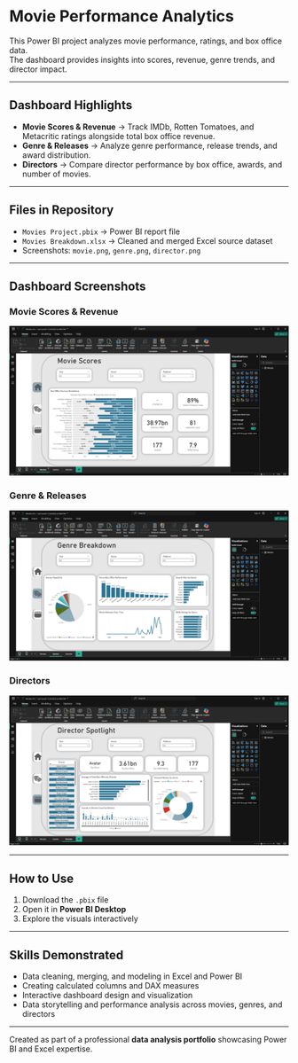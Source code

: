 # Movie Performance Analytics

This Power BI project analyzes movie performance, ratings, and box office data.  
The dashboard provides insights into scores, revenue, genre trends, and director impact.

---

## Dashboard Highlights
- **Movie Scores & Revenue** → Track IMDb, Rotten Tomatoes, and Metacritic ratings alongside total box office revenue.  
- **Genre & Releases** → Analyze genre performance, release trends, and award distribution.  
- **Directors** → Compare director performance by box office, awards, and number of movies.  

---

## Files in Repository
- `Movies Project.pbix` → Power BI report file  
- `Movies Breakdown.xlsx` → Cleaned and merged Excel source dataset  
- Screenshots: `movie.png`, `genre.png`, `director.png`  

---

## Dashboard Screenshots

### Movie Scores & Revenue  
![Movie Scores & Revenue](movie.png)  

### Genre & Releases  
![Genre & Releases](genre.png)  

### Directors  
![Directors](director.png)  

---

## How to Use
1. Download the `.pbix` file  
2. Open it in **Power BI Desktop**  
3. Explore the visuals interactively  

---

## Skills Demonstrated
- Data cleaning, merging, and modeling in Excel and Power BI  
- Creating calculated columns and DAX measures  
- Interactive dashboard design and visualization  
- Data storytelling and performance analysis across movies, genres, and directors  

---

Created as part of a professional **data analysis portfolio** showcasing Power BI and Excel expertise.
